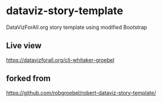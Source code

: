 # dataviz-story-template
DataVizForAll.org story template using modified Bootstrap

## Live view 
https://datavizforall.org/clj-whitaker-groebel

## forked from
https://github.com/robgroebel/robert-dataviz-story-template/
